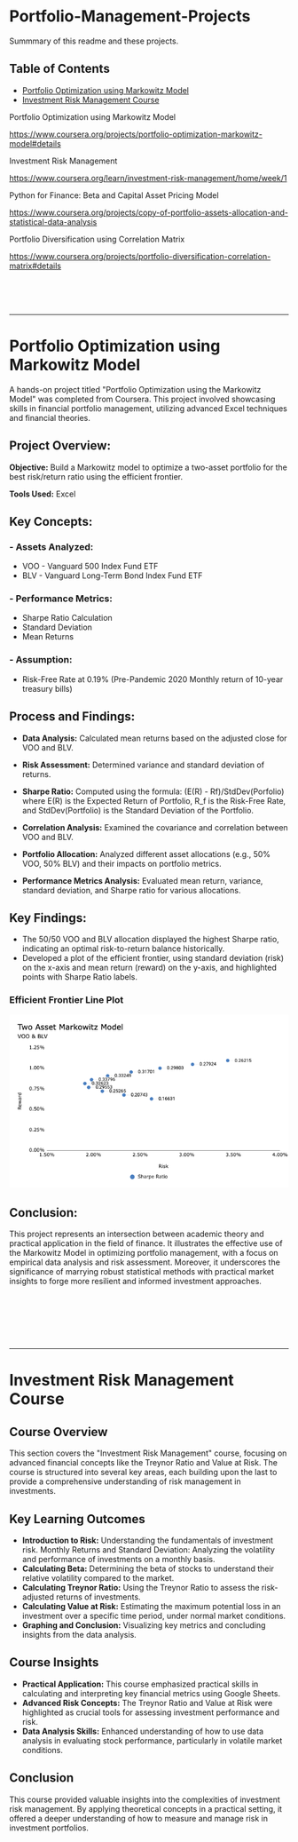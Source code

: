 # Portfolio-Management-Projects

Summmary of this readme and these projects. 

## Table of Contents
- [Portfolio Optimization using Markowitz Model](#Portfolio-Optimization-using-Markowitz-Model)
- [Investment Risk Management Course](#Investment-Risk-Management-Course)



Portfolio Optimization using Markowitz Model

https://www.coursera.org/projects/portfolio-optimization-markowitz-model#details

Investment Risk Management

https://www.coursera.org/learn/investment-risk-management/home/week/1

Python for Finance: Beta and Capital Asset Pricing Model

https://www.coursera.org/projects/copy-of-portfolio-assets-allocation-and-statistical-data-analysis

Portfolio Diversification using Correlation Matrix

https://www.coursera.org/projects/portfolio-diversification-correlation-matrix#details


<br>
<br>
<br>

---

# Portfolio Optimization using Markowitz Model
A hands-on project titled "Portfolio Optimization using the Markowitz Model" was completed from Coursera. This project involved showcasing skills in financial portfolio management, utilizing advanced Excel techniques and financial theories.

## Project Overview:
**Objective:** Build a Markowitz model to optimize a two-asset portfolio for the best risk/return ratio using the efficient frontier.

**Tools Used:** Excel
## Key Concepts:
### - Assets Analyzed:
 - VOO - Vanguard 500 Index Fund ETF
 - BLV - Vanguard Long-Term Bond Index Fund ETF
### - Performance Metrics:
- Sharpe Ratio Calculation
- Standard Deviation
- Mean Returns
### - Assumption: 
 - Risk-Free Rate at 0.19% (Pre-Pandemic 2020 Monthly return of 10-year treasury bills)
## Process and Findings:
 - **Data Analysis:** Calculated mean returns based on the adjusted close for VOO and BLV.

 - **Risk Assessment:** Determined variance and standard deviation of returns.

 - **Sharpe Ratio:** Computed using the formula: 
(E(R) - Rf)/StdDev(Porfolio) where E(R) is the Expected Return of Portfolio, R_f is the Risk-Free Rate, and StdDev(Portfolio) is the Standard Deviation of the Portfolio.

 - **Correlation Analysis:** Examined the covariance and correlation between VOO and BLV.

 - **Portfolio Allocation:** Analyzed different asset allocations (e.g., 50% VOO, 50% BLV) and their impacts on portfolio metrics.
 
 - **Performance Metrics Analysis:** Evaluated mean return, variance, standard deviation, and Sharpe ratio for various allocations.

## Key Findings:
- The 50/50 VOO and BLV allocation displayed the highest Sharpe ratio, indicating an optimal risk-to-return balance historically.
- Developed a plot of the efficient frontier, using standard deviation (risk) on the x-axis and mean return (reward) on the y-axis, and highlighted points with Sharpe Ratio labels.

### Efficient Frontier Line Plot
![Efficient Frontier Line Plot](efficient-frontier-img.png)
## Conclusion:
This project represents an intersection between academic theory and practical application in the field of finance. It illustrates the effective use of the Markowitz Model in optimizing portfolio management, with a focus on empirical data analysis and risk assessment. Moreover, it underscores the significance of marrying robust statistical methods with practical market insights to forge more resilient and informed investment approaches.



<br>
<br>
<br>
<br>
<br>

---


# Investment Risk Management Course
## Course Overview
This section covers the "Investment Risk Management" course, focusing on advanced financial concepts like the Treynor Ratio and Value at Risk. The course is structured into several key areas, each building upon the last to provide a comprehensive understanding of risk management in investments.

## Key Learning Outcomes
 - **Introduction to Risk:** Understanding the fundamentals of investment risk.
Monthly Returns and Standard Deviation: Analyzing the volatility and performance of investments on a monthly basis.
 - **Calculating Beta:** Determining the beta of stocks to understand their relative volatility compared to the market.
 - **Calculating Treynor Ratio:** Using the Treynor Ratio to assess the risk-adjusted returns of investments.
 - **Calculating Value at Risk:** Estimating the maximum potential loss in an investment over a specific time period, under normal market conditions.
 - **Graphing and Conclusion:** Visualizing key metrics and concluding insights from the data analysis.

## Course Insights
 - **Practical Application:** This course emphasized practical skills in calculating and interpreting key financial metrics using Google Sheets.
 - **Advanced Risk Concepts:** The Treynor Ratio and Value at Risk were highlighted as crucial tools for assessing investment performance and risk.
 - **Data Analysis Skills:** Enhanced understanding of how to use data analysis in evaluating stock performance, particularly in volatile market conditions.

## Conclusion
This course provided valuable insights into the complexities of investment risk management. By applying theoretical concepts in a practical setting, it offered a deeper understanding of how to measure and manage risk in investment portfolios.














